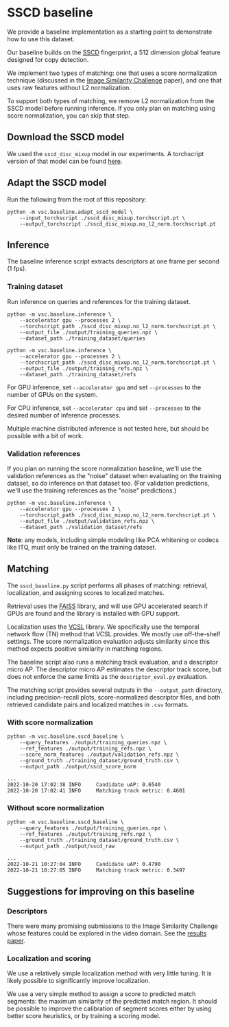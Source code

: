 # SSCD baseline

We provide a baseline implementation as a starting point to demonstrate
how to use this dataset.

Our baseline builds on the [SSCD](https://github.com/facebookresearch/sscd-copy-detection)
fingerprint, a 512 dimension global feature designed for copy detection.

We implement two types of matching: one that uses a score normalization
technique (discussed in the [Image Similarity Challenge](https://arxiv.org/abs/2106.09672) paper),
and one that uses raw features without L2 normalization.

To support both types of matching, we remove L2 normalization from the
SSCD model before running inference.
If you only plan on matching using score normalization, you can skip that step.

## Download the SSCD model

We used the `sscd_disc_mixup` model in our experiments.
A torchscript version of that model can be found
[here](https://dl.fbaipublicfiles.com/sscd-copy-detection/sscd_disc_mixup.torchscript.pt).

## Adapt the SSCD model

Run the following from the root of this repository:
```
python -m vsc.baseline.adapt_sscd_model \
    --input_torchscript ./sscd_disc_mixup.torchscript.pt \
    --output_torchscript ./sscd_disc_mixup.no_l2_norm.torchscript.pt
```

## Inference

The baseline inference script extracts descriptors at one frame per
second (1 fps).

### Training dataset

Run inference on queries and references for the training dataset.

```
python -m vsc.baseline.inference \
    --accelerator gpu --processes 2 \
    --torchscript_path ./sscd_disc_mixup.no_l2_norm.torchscript.pt \
    --output_file ./output/training_queries.npz \
    --dataset_path ./training_dataset/queries
```
```
python -m vsc.baseline.inference \
    --accelerator gpu --processes 2 \
    --torchscript_path ./sscd_disc_mixup.no_l2_norm.torchscript.pt \
    --output_file ./output/training_refs.npz \
    --dataset_path ./training_dataset/refs
```

For GPU inference, set `--accelerator gpu` and set `--processes` to
the number of GPUs on the system.

For CPU inference, set `--accelerator cpu` and set `--processes` to
the desired number of inference processes.

Multiple machine distributed inference is not tested here,
but should be possible with a bit of work.

### Validation references

If you plan on running the score normalization baseline, we'll use the
validation references as the "noise" dataset when evaluating on the
training dataset, so do inference on that dataset too.
(For validation predictions, we'll use the training references as the
"noise" predictions.)

```
python -m vsc.baseline.inference \
    --accelerator gpu --processes 2 \
    --torchscript_path ./sscd_disc_mixup.no_l2_norm.torchscript.pt \
    --output_file ./output/validation_refs.npz \
    --dataset_path ./validation_dataset/refs
```

**Note**: any models, including simple modeling like PCA whitening
or codecs like ITQ, must only be trained on the training dataset.

## Matching

The `sscd_baseline.py` script performs all phases of matching:
retrieval, localization, and assigning scores to localized matches.

Retrieval uses the [FAISS](https://github.com/facebookresearch/faiss)
library, and will use GPU accelerated search if GPUs are found and
the library is installed with GPU support.

Localization uses the [VCSL](https://github.com/alipay/VCSL) library.
We specifically use the temporal network flow (TN) method that VCSL
provides.
We mostly use off-the-shelf settings.
The score normalization evaluation adjusts similarity since this
method expects positive similarity in matching regions.

The baseline script also runs a matching track evaluation, and a descriptor micro AP.
The descriptor micro AP estimates the descriptor track score, but
does not enforce the same limits as the `descriptor_eval.py` evaluation.

The matching script provides several outputs in the `--output_path`
directory, including precision-recall plots,
score-normalized descriptor files, and both retrieved candidate pairs
and localized matches in `.csv` formats.

### With score normalization

```
python -m vsc.baseline.sscd_baseline \
    --query_features ./output/training_queries.npz \
    --ref_features ./output/training_refs.npz \
    --score_norm_features ./output/validation_refs.npz \
    --ground_truth ./training_dataset/ground_truth.csv \
    --output_path ./output/sscd_score_norm

...
2022-10-20 17:02:38 INFO     Candidate uAP: 0.6540
2022-10-20 17:02:41 INFO     Matching track metric: 0.4601
```

### Without score normalization

```
python -m vsc.baseline.sscd_baseline \
    --query_features ./output/training_queries.npz \
    --ref_features ./output/training_refs.npz \
    --ground_truth ./training_dataset/ground_truth.csv \
    --output_path ./output/sscd_raw

...
2022-10-21 10:27:04 INFO     Candidate uAP: 0.4790
2022-10-21 10:27:05 INFO     Matching track metric: 0.3497
```

## Suggestions for improving on this baseline

### Descriptors

There were many promising submissions to the Image Similarity Challenge
whose features could be explored in the video domain.
See the [results paper](https://proceedings.mlr.press/v176/papakipos22a.html).

### Localization and scoring

We use a relatively simple localization method with very little tuning.
It is likely possible to significantly improve localization.

We use a very simple method to assign a score to predicted match segments:
the maximum similarity of the predicted match region.
It should be possible to improve the calibration of segment scores
either by using better score heuristics, or by training a scoring model.

